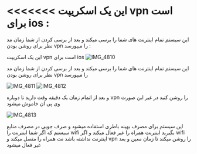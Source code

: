 
<<<<<<<
این یک اسکریپت vpn است برای ios :
=======


این سیستم تمام اینترنت های شما را برسی میکند و بعد از برسی کردن
از شما زمان مد نظر برای روشن بودن vpn را میپورسد :

>>>>>
این یک اسکریپت vpn است برای ios 
![IMG_4810](https://github.com/user-attachments/assets/d3b63514-67a8-4f77-8cc4-31d7f3d04143)

این سیستم تمام اینترنت های شما را برسی میکند و بعد از برسی کردن
از شما زمان مد نظر برای روشن بودن vpn را میپورسد 
>>>>
![IMG_4811](https://github.com/user-attachments/assets/d9a3a02d-62b1-4f31-ab85-c0ffafd40a16)
![IMG_4812](https://github.com/user-attachments/assets/97e617ff-79b7-4838-b273-4d1e6b9cd90c)

و بعد از اتمام زمان یک دقیقه وقت دارید تا دوباره vpn را روشن کنید در غیر این صورت وی پی ان خاموش میشود
>>>>> 
![IMG_4813](https://github.com/user-attachments/assets/29088c06-cca7-4eff-aefa-47d38ea739eb)



این سیستم برای مصرف بهینه باطری استفاده میشود و صرف جویی در مصرف منابع سیستم 
که اگر شما اینترنت را wifi بگیرید اینترنت همراه را غیر فعال میکند و اگر wifi اینترنت نداشته باشد نت همراه را متصل میکند 
و vpn را روشن میکند تا زمان معین و بعد غیر فعال میشود

>>>>>>> 

